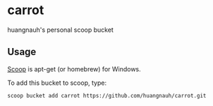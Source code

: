 # carrot

huangnauh's personal scoop bucket

## Usage

[Scoop](http://scoop.sh/) is apt-get (or homebrew) for Windows.

To add this bucket to scoop, type:

```
scoop bucket add carrot https://github.com/huangnauh/carrot.git
```

